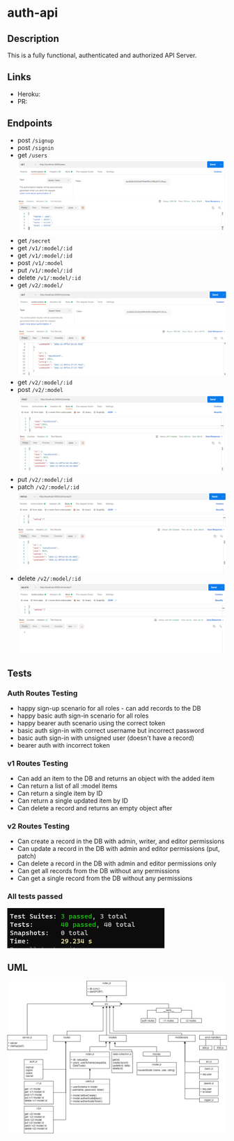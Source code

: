# auth-api

## Description

This is a fully functional, authenticated and authorized API Server.

## Links

* Heroku:
* PR: 

## Endpoints

* post `/signup`
* post `/signin`
* get `/users`
![all tests passed](./images/getusers.PNG)
* get `/secret`
* get `/v1/:model/:id`
* get `/v1/:model/:id`
* post `/v1/:model`
* put `/v1/:model/:id`
* delete `/v1/:model/:id`
* get `/v2/:model/`
![all tests passed](./images/v2get.PNG)
* get `/v2/:model/:id`
* post `/v2/:model`
![all tests passed](./images/v2post.PNG)
* put `/v2/:model/:id`
* patch `/v2/:model/:id`
![all tests passed](./images/v2patch.PNG)
* delete `/v2/:model/:id`
![all tests passed](./images/v2delete.PNG)

## Tests

### Auth Routes Testing

- happy sign-up scenario for all roles - can add records to the DB
- happy basic auth sign-in scenario for all roles
- happy bearer auth scenario using the correct token
- basic auth sign-in with correct username but incorrect password
- basic auth sign-in with unsigned user (doesn't have a record)
- bearer auth with incorrect token

### v1 Routes Testing

- Can add an item to the DB and returns an object with the added item
- Can return a list of all :model items
- Can return a single item by ID
- Can return a single updated item by ID
- Can delete a record and returns an empty object after

### v2 Routes Testing

- Can create a record in the DB with admin, writer, and editor permissions
- Can update a record in the DB with admin and editor permissions (put, patch)
- Can delete a record in the DB with admin and editor permissions only
- Can get all records from the DB without any permissions
- Can get a single record from the DB without any permissions

### All tests passed

![all tests passed](./images/tests-passed.PNG)

## UML

![uml](./images/lab08.png)